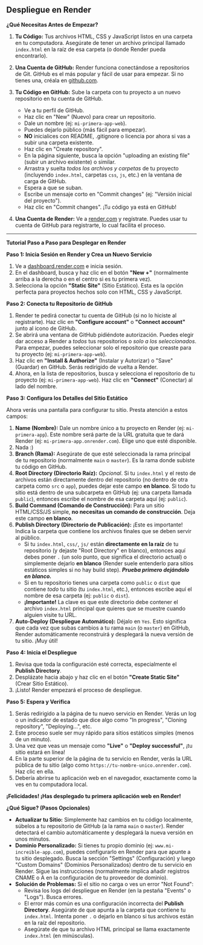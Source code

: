 ## Despliegue en Render

**¿Qué Necesitas Antes de Empezar?**

1.  **Tu Código:** Tus archivos HTML, CSS y JavaScript listos en una carpeta en tu computadora. Asegúrate de tener un archivo principal llamado `index.html` en la raíz de esa carpeta (o donde Render pueda encontrarlo).
2.  **Una Cuenta de GitHub:** Render funciona conectándose a repositorios de Git. GitHub es el más popular y fácil de usar para empezar. Si no tienes una, créala en [github.com](https://github.com/).
3.  **Tu Código en GitHub:** Sube la carpeta con tu proyecto a un nuevo repositorio en tu cuenta de GitHub.

    -   Ve a tu perfil de GitHub.
    -   Haz clic en "New" (Nuevo) para crear un repositorio.
    -   Dale un nombre (ej: `mi-primera-app-web`).
    -   Puedes dejarlo público (más fácil para empezar).
    -   **NO** inicialices con README, .gitignore o licencia por ahora si vas a subir una carpeta existente.
    -   Haz clic en "Create repository".
    -   En la página siguiente, busca la opción "uploading an existing file" (subir un archivo existente) o similar.
    -   Arrastra y suelta _todos los archivos y carpetas_ de tu proyecto (incluyendo `index.html`, carpetas `css`, `js`, etc.) en la ventana de carga de GitHub.
    -   Espera a que se suban.
    -   Escribe un mensaje corto en "Commit changes" (ej: "Versión inicial del proyecto").
    -   Haz clic en "Commit changes". ¡Tu código ya está en GitHub!

4.  **Una Cuenta de Render:** Ve a [render.com](https://render.com/) y regístrate. Puedes usar tu cuenta de GitHub para registrarte, lo cual facilita el proceso.

---

**Tutorial Paso a Paso para Desplegar en Render**

**Paso 1: Inicia Sesión en Render y Crea un Nuevo Servicio**

1.  Ve a [dashboard.render.com](https://dashboard.render.com/) e inicia sesión.
2.  En el dashboard, busca y haz clic en el botón **"New +"** (normalmente arriba a la derecha o en el centro si es tu primera vez).
3.  Selecciona la opción **"Static Site"** (Sitio Estático). Esta es la opción perfecta para proyectos hechos solo con HTML, CSS y JavaScript.

**Paso 2: Conecta tu Repositorio de GitHub**

1.  Render te pedirá conectar tu cuenta de GitHub (si no lo hiciste al registrarte). Haz clic en **"Configure account"** o **"Connect account"** junto al icono de GitHub.
2.  Se abrirá una ventana de GitHub pidiéndote autorización. Puedes elegir dar acceso a Render a _todos_ tus repositorios o _solo a los seleccionados_. Para empezar, puedes seleccionar solo el repositorio que creaste para tu proyecto (ej: `mi-primera-app-web`).
3.  Haz clic en **"Install & Authorize"** (Instalar y Autorizar) o "Save" (Guardar) en GitHub. Serás redirigido de vuelta a Render.
4.  Ahora, en la lista de repositorios, busca y selecciona el repositorio de tu proyecto (ej: `mi-primera-app-web`). Haz clic en **"Connect"** (Conectar) al lado del nombre.

**Paso 3: Configura los Detalles del Sitio Estático**

Ahora verás una pantalla para configurar tu sitio. Presta atención a estos campos:

1.  **Name (Nombre):** Dale un nombre único a tu proyecto en Render (ej: `mi-primera-app`). Este nombre será parte de la URL gratuita que te dará Render (ej: `mi-primera-app.onrender.com`). Elige uno que esté disponible.
2.  Nada :)
3.  **Branch (Rama):** Asegúrate de que esté seleccionada la rama principal de tu repositorio (normalmente `main` o `master`). Es la rama donde subiste tu código en GitHub.
4.  **Root Directory (Directorio Raíz):** _Opcional_. Si tu `index.html` y el resto de archivos están directamente dentro del repositorio (no dentro de otra carpeta como `src` o `app`), puedes dejar este campo **en blanco**. Si todo tu sitio está dentro de una subcarpeta en GitHub (ej: una carpeta llamada `public`), entonces escribe el nombre de esa carpeta aquí (ej: `public`).
5.  **Build Command (Comando de Construcción):** Para un sitio HTML/CSS/JS simple, **no necesitas un comando de construcción**. Deja este campo **en blanco**.
6.  **Publish Directory (Directorio de Publicación):** ¡Este es importante! Indica la carpeta que contiene los archivos finales que se deben servir al público.
    -   Si tu `index.html`, `css/`, `js/` están **directamente en la raíz** de tu repositorio (y dejaste "Root Directory" en blanco), entonces aquí debes poner `.` (un solo punto, que significa el directorio actual) o simplemente dejarlo **en blanco** (Render suele entenderlo para sitios estáticos simples si no hay build step). **_Prueba primero dejándolo en blanco._**
    -   Si en tu repositorio tienes una carpeta como `public` o `dist` que contiene _todo_ tu sitio (tu `index.html`, etc.), entonces escribe aquí el nombre de esa carpeta (ej: `public` o `dist`).
    -   **¡Importante!** La clave es que este directorio debe contener el archivo `index.html` principal que quieres que se muestre cuando alguien visite tu URL.
7.  **Auto-Deploy (Despliegue Automático):** Déjalo en `Yes`. Esto significa que cada vez que subas cambios a tu rama `main` (o `master`) en GitHub, Render automáticamente reconstruirá y desplegará la nueva versión de tu sitio. ¡Muy útil!

**Paso 4: Inicia el Despliegue**

1.  Revisa que toda la configuración esté correcta, especialmente el **Publish Directory**.
2.  Desplázate hacia abajo y haz clic en el botón **"Create Static Site"** (Crear Sitio Estático).
3.  ¡Listo! Render empezará el proceso de despliegue.

**Paso 5: Espera y Verifica**

1.  Serás redirigido a la página de tu nuevo servicio en Render. Verás un log o un indicador de estado que dice algo como "In progress", "Cloning repository", "Deploying...", etc.
2.  Este proceso suele ser muy rápido para sitios estáticos simples (menos de un minuto).
3.  Una vez que veas un mensaje como **"Live"** o **"Deploy successful"**, ¡tu sitio estará en línea!
4.  En la parte superior de la página de tu servicio en Render, verás la URL pública de tu sitio (algo como `https://tu-nombre-unico.onrender.com`). Haz clic en ella.
5.  Debería abrirse tu aplicación web en el navegador, exactamente como la ves en tu computadora local.

**¡Felicidades! ¡Has desplegado tu primera aplicación web en Render!**

**¿Qué Sigue? (Pasos Opcionales)**

-   **Actualizar tu Sitio:** Simplemente haz cambios en tu código localmente, súbelos a tu repositorio de GitHub (a la rama `main` o `master`). Render detectará el cambio automáticamente y desplegará la nueva versión en unos minutos.
-   **Dominio Personalizado:** Si tienes tu propio dominio (ej: `www.mi-increible-app.com`), puedes configurarlo en Render para que apunte a tu sitio desplegado. Busca la sección "Settings" (Configuración) y luego "Custom Domains" (Dominios Personalizados) dentro de tu servicio en Render. Sigue las instrucciones (normalmente implica añadir registros CNAME o A en la configuración de tu proveedor de dominio).
-   **Solución de Problemas:** Si el sitio no carga o ves un error "Not Found":
    -   Revisa los logs del despliegue en Render (en la pestaña "Events" o "Logs"). Busca errores.
    -   El error más común es una configuración incorrecta del **Publish Directory**. Asegúrate de que apunta a la carpeta que contiene tu `index.html`. Intenta poner `.` o dejarlo en blanco si tus archivos están en la raíz del repositorio.
    -   Asegúrate de que tu archivo HTML principal se llama exactamente `index.html` (en minúsculas).
